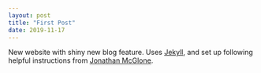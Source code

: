 ```yaml
---
layout: post
title: "First Post"
date: 2019-11-17
---
```


New website with shiny new blog feature.  Uses [Jekyll](https://jekyllrb.com), and set up following helpful instructions from [Jonathan McGlone](http://jmcglone.com/guides/github-pages/).
